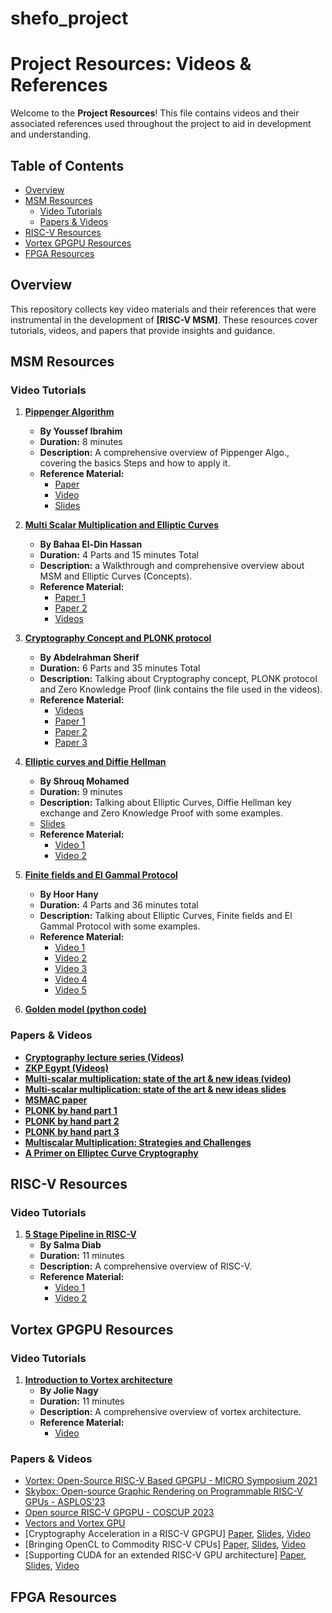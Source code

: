 # shefo_project
# Project Resources: Videos & References

Welcome to the **Project Resources**! This file contains videos and their associated references used throughout the project to aid in development and understanding.

## Table of Contents

- [Overview](#overview)
- [MSM Resources](#msm-resources)
  - [Video Tutorials](#Video-Tutorials)
  - [Papers & Videos](#Papers-&-Videos)
- [RISC-V Resources](#RISC-V-Resources)
- [Vortex GPGPU Resources](#Vortex-GPGPU-Resources)
- [FPGA Resources](FPGA-Resources)


## Overview

This repository collects key video materials and their references that were instrumental in the development of **[RISC-V MSM]**. These resources cover tutorials, videos, and papers that provide insights and guidance.

## MSM Resources

### Video Tutorials

1. **[Pippenger Algorithm](https://drive.google.com/file/d/14USDaZ0HmKtVH5zgy3kqgcS3uEUQHTvh/view?usp=drive_link)**
   - **By Youssef Ibrahim**
   - **Duration:** 8 minutes
   - **Description:** A comprehensive overview of Pippenger Algo., covering the basics Steps and how to apply it.
   - **Reference Material:**
     - [Paper](https://drive.google.com/file/d/1SLcM4iY8_0lXcxVCjxgNfOEIagBhTQgb/view?usp=drive_link)
     - [Video](https://youtu.be/Bl5mQA7UL2I?si=cKQtWug7agYpvPyY)
     - [Slides](https://www.slideshare.net/slideshow/multiscalar-multiplication-state-of-the-art-and-new-ideas/234843032#12)

2. **[Multi Scalar Multiplication and Elliptic Curves](https://drive.google.com/drive/folders/1JnpVLw03Yfkx8hTkboxaeYo7pqajAOPA?usp=drive_link)**
   - **By Bahaa El-Din Hassan**
   - **Duration:** 4 Parts and 15 minutes Total
   - **Description:** a Walkthrough and comprehensive overview about MSM and Elliptic Curves (Concepts).
   - **Reference Material:**
     - [Paper 1](https://blog.lambdaclass.com/multiscalar-multiplication-strategies-and-challenges/)
     - [Paper 2](https://blog.cloudflare.com/a-relatively-easy-to-understand-primer-on-elliptic-curve-cryptography/?ref=research.metastate.dev/)
     - [Videos](https://youtube.com/playlist?list=PLHoz_SDQE-mTc2QVvaT1AdqY7iKTavXqC&si=LUWi6KQ-ZtTGYFm2)

3. **[Cryptography Concept and PLONK protocol](https://drive.google.com/drive/folders/1yVeL_PFjGtCSDRp8PTjQmHwqHg8PmnEH?usp=drive_link)**
   - **By Abdelrahman Sherif**
   - **Duration:** 6 Parts and 35 minutes Total
   - **Description:** Talking about Cryptography concept, PLONK protocol and Zero Knowledge Proof (link contains the file used in the videos).
   - **Reference Material:**
     - [Videos](https://youtube.com/playlist?list=PLHoz_SDQE-mTc2QVvaT1AdqY7iKTavXqC&si=LUWi6KQ-ZtTGYFm2)
     - [Paper 1](https://research.metastate.dev/plonk-by-hand-part-1/)
     - [Paper 2](https://research.metastate.dev/plonk-by-hand-part-2-the-proof/)
     - [Paper 3](https://research.metastate.dev/plonk-by-hand-part-3-verification/)

4. **[Elliptic curves and Diffie Hellman](https://drive.google.com/file/d/1Ee5lAVnGWX1gXc9yyFarFiRhFV4G286l/view?usp=drive_link)**
   - **By Shrouq Mohamed**
   - **Duration:** 9 minutes 
   - **Description:** Talking about Elliptic Curves, Diffie Hellman key exchange and Zero Knowledge Proof with some examples.
   - [Slides](https://docs.google.com/presentation/d/1533LI5tGt-GdfhUR73W_UrfM6mU-xGvd/edit?usp=drive_link&ouid=107382142508556022916&rtpof=true&sd=true)
   - **Reference Material:**
     - [Video 1](https://www.youtube.com/watch?v=F3zzNa42-tQ&list=PL8nBmR5eGh37N_BFFj3y35KIBzpSFXmNG&index=8)
     - [Video 2](https://www.youtube.com/watch?v=XmygBPb7DPM&list=PL8nBmR5eGh37N_BFFj3y35KIBzpSFXmNG&index=1)

 5. **[Finite fields and El Gammal Protocol](https://drive.google.com/drive/folders/1v1rgjzYq-wGM2M1xhhtunS8rnS3rb3fu?usp=drive_link)**
    - **By Hoor Hany**
    - **Duration:** 4 Parts and 36 minutes total
    - **Description:** Talking about Elliptic Curves, Finite fields and El Gammal Protocol with some examples.
    - **Reference Material:**
      - [Video 1](https://youtu.be/TPW4_Z5kiRw?si=WgujrNPns-jcLJ1o)
      - [Video 2](https://youtu.be/EWouocApQYk?si=x-qC8FeoGNEiDR1w)
      - [Video 3](https://youtu.be/vpPKvD3fBbY?si=KO0-tm07HLtsqycr)
      - [Video 4](https://youtu.be/vnpZXJL6QCQ?si=db4u7HPQal9OWsHC)
      - [Video 5](https://youtu.be/2aHkqB2-46k?si=DRFfQqyixZGVr46A)
  6. **[Golden model (python code)](https://drive.google.com/drive/folders/1bINf7CN2GWNypsB0qDA1yeIDgHNwlU_a)**


### Papers & Videos
- **[Cryptography lecture series (Videos)](https://youtube.com/playlist?list=PL2jrku-ebl3H50FiEPr4erSJiJHURM9BX&si=2o3ZNMuwAtAXtNU9)** 
- **[ZKP Egypt (Videos)](https://youtube.com/playlist?list=PLHoz_SDQE-mTc2QVvaT1AdqY7iKTavXqC&si=ecbYitPFzZo1v3qw)**
- **[Multi-scalar multiplication: state of the art & new ideas (video)](https://youtu.be/Bl5mQA7UL2I?si=cKQtWug7agYpvPyYd)**
- **[Multi-scalar multiplication: state of the art & new ideas slides](https://www.slideshare.net/slideshow/multiscalar-multiplication-state-of-the-art-and-new-ideas/234843032#12)**
- **[MSMAC paper](https://drive.google.com/file/d/1SLcM4iY8_0lXcxVCjxgNfOEIagBhTQgb/view?usp=drive_link)**
- **[PLONK by hand part 1](https://research.metastate.dev/plonk-by-hand-part-1/)**
- **[PLONK by hand part 2](https://research.metastate.dev/plonk-by-hand-part-2-the-proof/)**
- **[PLONK by hand part 3](https://research.metastate.dev/plonk-by-hand-part-3-verification/)**
- **[Multiscalar Multiplication: Strategies and Challenges](https://blog.lambdaclass.com/multiscalar-multiplication-strategies-and-challenges/)**
- **[A Primer on Elliptec Curve Cryptography](https://blog.cloudflare.com/a-relatively-easy-to-understand-primer-on-elliptic-curve-cryptography/?ref=research.metastate.dev/)**

  
## RISC-V Resources

### Video Tutorials

1. **[5 Stage Pipeline in RISC-V](https://drive.google.com/file/d/1GT8lbr8Rwy3ZZsgXVvZly4DaSqDJUoMx/view?usp=drivesdk)**
   - **By Salma Diab**
   - **Duration:** 11 minutes
   - **Description:** A comprehensive overview of RISC-V.
   - **Reference Material:**
     - [Video 1](https://www.youtube.com/playlist?list=PL1C2GgOjAF-KFxGFauGAF3wOjYbmezNG0)
     - [Video 2](https://youtube.com/playlist?list=PL5AmAh9QoSK4fNTAQf2g-1s6FvQ8edoWd&si=SI0aylT9sqHRXPUJ)


## Vortex GPGPU Resources

### Video Tutorials

1. **[Introduction to Vortex architecture](https://drive.google.com/file/d/1tVVxubOZGGgM-BZHKhyeeQyFXp19E0vC/view?usp=drivesdk)**
   - **By Jolie Nagy**
   - **Duration:** 11 minutes
   - **Description:** A comprehensive overview of vortex architecture.
   - **Reference Material:**
     - [Video](https://www.youtube.com/watch?v=h1xDQILSZnI)

### Papers & Videos    
- [Vortex: Open-Source RISC-V Based GPGPU - MICRO Symposium 2021](https://youtu.be/h1xDQILSZnI?si=vKTwSPk83YtDYjEy)
- [Skybox: Open-source Graphic Rendering on Programmable RISC-V GPUs - ASPLOS'23](https://youtu.be/yrCnURjnW8w?si=KdA8r6nxbI6EQXnB)
- [Open source RISC-V GPGPU - COSCUP 2023](https://youtu.be/um8xqvVwxMA?si=r67jYgItaMGPhM9A)
- [Vectors and Vortex GPU](https://youtu.be/u_agtIVqOls?si=qRirkHNskQQtyeMJ)
- [Cryptography Acceleration in a RISC-V GPGPU] [Paper](https://carrv.github.io/2021/papers/CARRV2021_paper_87_Adams.pdf), [Slides](https://carrv.github.io/2021/slides/CARRV2021_slides_87_Adams.pdf), [Video](https://carrv.github.io/2021/videos/CARRV2021_full_87_Adams.html)
- [Bringing OpenCL to Commodity RISC-V CPUs] [Paper](https://carrv.github.io/2021/papers/CARRV2021_paper_36_Blaise.pdf),  [Slides](https://carrv.github.io/2021/slides/CARRV2021_slides_36_Blaise.pdf), [Video](https://carrv.github.io/2021/videos/CARRV2021_full_36_Blaise.html)
- [Supporting CUDA for an extended RISC-V GPU architecture] [Paper](https://carrv.github.io/2021/papers/CARRV2021_paper_66_Han.pdf), [Slides](https://carrv.github.io/2021/slides/CARRV2021_slides_66_Han.pdf), [Video](https://carrv.github.io/2021/videos/CARRV2021_full_66_Han.html)
 
   
## FPGA Resources
